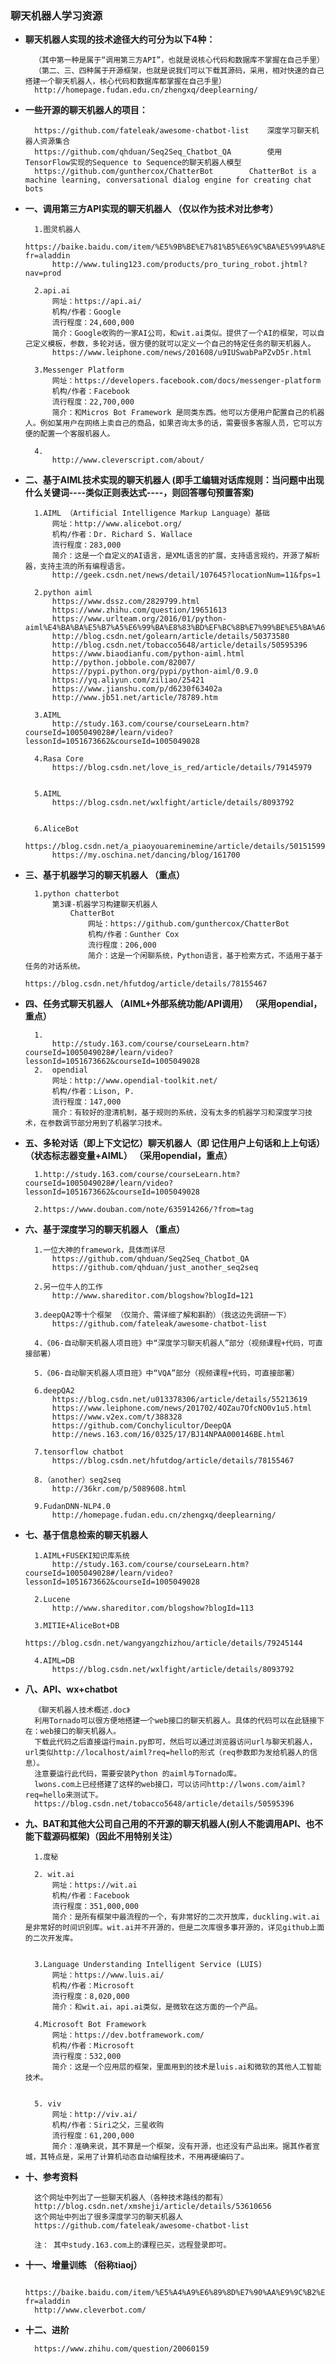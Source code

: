 ### 聊天机器人学习资源
- **聊天机器人实现的技术途径大约可分为以下4种：**

        （其中第一种是属于“调用第三方API”，也就是说核心代码和数据库不掌握在自己手里）
        （第二、三、四种属于开源框架，也就是说我们可以下载其源码，采用，相对快速的自己搭建一个聊天机器人，核心代码和数据库都掌握在自己手里）
        http://homepage.fudan.edu.cn/zhengxq/deeplearning/


- **一些开源的聊天机器人的项目：**

        https://github.com/fateleak/awesome-chatbot-list    深度学习聊天机器人资源集合
        https://github.com/qhduan/Seq2Seq_Chatbot_QA        使用TensorFlow实现的Sequence to Sequence的聊天机器人模型
        https://github.com/gunthercox/ChatterBot        ChatterBot is a machine learning, conversational dialog engine for creating chat bots


- **一、调用第三方API实现的聊天机器人 （仅以作为技术对比参考）**

        1.图灵机器人
            https://baike.baidu.com/item/%E5%9B%BE%E7%81%B5%E6%9C%BA%E5%99%A8%E4%BA%BA/18145183?fr=aladdin
            http://www.tuling123.com/products/pro_turing_robot.jhtml?nav=prod

        2.api.ai
            网址：https://api.ai/
            机构/作者：Google
            流行程度：24,600,000
            简介：Google收购的一家AI公司，和wit.ai类似。提供了一个AI的框架，可以自己定义模板，参数，多轮对话，很方便的就可以定义一个自己的特定任务的聊天机器人。
            https://www.leiphone.com/news/201608/u9IUSwabPaPZvD5r.html

        3.Messenger Platform
            网址：https://developers.facebook.com/docs/messenger-platform
            机构/作者：Facebook
            流行程度：22,700,000
            简介：和Micros Bot Framework 是同类东西。他可以方便用户配置自己的机器人。例如某用户在网络上卖自己的商品，如果咨询太多的话，需要很多客服人员，它可以方便的配置一个客服机器人。

        4.
            http://www.cleverscript.com/about/

- **二、基于AIML技术实现的聊天机器人 (即手工编辑对话库规则：当问题中出现什么关键词----类似正则表达式----，则回答哪句预置答案)**

        1.AIML （Artificial Intelligence Markup Language）基础
            网址：http://www.alicebot.org/
            机构/作者：Dr. Richard S. Wallace
            流行程度：283,000
            简介：这是一个自定义的AI语言，是XML语言的扩展，支持语言规约，开源了解析器，支持主流的所有编程语言。
            http://geek.csdn.net/news/detail/107645?locationNum=11&fps=1

        2.python aiml
            https://www.dssz.com/2829799.html
            https://www.zhihu.com/question/19651613
            https://www.urlteam.org/2016/01/python-aiml%E4%BA%BA%E5%B7%A5%E6%99%BA%E8%83%BD%EF%BC%8B%E7%99%BE%E5%BA%A6%E8%AF%AD%E9%9F%B3%E5%AF%B9%E8%AF%9D/
            http://blog.csdn.net/golearn/article/details/50373580
            http://blog.csdn.net/tobacco5648/article/details/50595396
            https://www.biaodianfu.com/python-aiml.html
            http://python.jobbole.com/82007/
            https://pypi.python.org/pypi/python-aiml/0.9.0
            https://yq.aliyun.com/ziliao/25421
            https://www.jianshu.com/p/d6230f63402a
            http://www.jb51.net/article/78789.htm

        3.AIML
            http://study.163.com/course/courseLearn.htm?courseId=1005049028#/learn/video?lessonId=1051673662&courseId=1005049028

        4.Rasa Core
            https://blog.csdn.net/love_is_red/article/details/79145979


        5.AIML
            https://blog.csdn.net/wxlfight/article/details/8093792


        6.AliceBot
            https://blog.csdn.net/a_piaoyouareminemine/article/details/50151599
            https://my.oschina.net/dancing/blog/161700


- **三、基于机器学习的聊天机器人 （重点）**

        1.python chatterbot
            第3课-机器学习构建聊天机器人
                ChatterBot
                    网址：https://github.com/gunthercox/ChatterBot
                    机构/作者：Gunther Cox
                    流行程度：206,000
                    简介：这是一个闲聊系统，Python语言，基于检索方式，不适用于基于任务的对话系统。
                    https://blog.csdn.net/hfutdog/article/details/78155467


- **四、任务式聊天机器人 （AIML+外部系统功能/API调用） （采用opendial，重点）**

        1.
            http://study.163.com/course/courseLearn.htm?courseId=1005049028#/learn/video?lessonId=1051673662&courseId=1005049028
        2.  opendial
            网址：http://www.opendial-toolkit.net/
            机构/作者：Lison, P.
            流行程度：147,000
            简介：有较好的澄清机制，基于规则的系统，没有太多的机器学习和深度学习技术，在参数调节部分用到了机器学习技术。

- **五、多轮对话（即上下文记忆）聊天机器人（即  记住用户上句话和上上句话）（状态标志器变量+AIML） （采用opendial，重点）**

        1.http://study.163.com/course/courseLearn.htm?courseId=1005049028#/learn/video?lessonId=1051673662&courseId=1005049028

        2.https://www.douban.com/note/635914266/?from=tag


- **六、基于深度学习的聊天机器人 （重点）**

        1.一位大神的framework，具体而详尽
            https://github.com/qhduan/Seq2Seq_Chatbot_QA
            https://github.com/qhduan/just_another_seq2seq

        2.另一位牛人的工作
            http://www.shareditor.com/blogshow?blogId=121

        3.deepQA2等十个框架 （仅简介、需详细了解和斟酌）（我这边先调研一下）
            https://github.com/fateleak/awesome-chatbot-list

        4.《06-自动聊天机器人项目班》中“深度学习聊天机器人”部分（视频课程+代码，可直接部署）

        5.《06-自动聊天机器人项目班》中“VQA”部分（视频课程+代码，可直接部署）

        6.deepQA2
            https://blog.csdn.net/u013378306/article/details/55213619
            https://www.leiphone.com/news/201702/4OZau7OfcNO0v1u5.html
            https://www.v2ex.com/t/388328
            https://github.com/Conchylicultor/DeepQA
            http://news.163.com/16/0325/17/BJ14NPAA000146BE.html

        7.tensorflow chatbot
            https://blog.csdn.net/hfutdog/article/details/78155467

        8.（another）seq2seq
            http://36kr.com/p/5089608.html

        9.FudanDNN-NLP4.0
            http://homepage.fudan.edu.cn/zhengxq/deeplearning/

- **七、基于信息检索的聊天机器人**

        1.AIML+FUSEKI知识库系统
            http://study.163.com/course/courseLearn.htm?courseId=1005049028#/learn/video?lessonId=1051673662&courseId=1005049028

        2.Lucene
            http://www.shareditor.com/blogshow?blogId=113

        3.MITIE+AliceBot+DB
            https://blog.csdn.net/wangyangzhizhou/article/details/79245144

        4.AIML=DB
            https://blog.csdn.net/wxlfight/article/details/8093792

- **八、API、wx+chatbot**

        《聊天机器人技术概述.doc》
        利用Tornado可以很方便地搭建一个web接口的聊天机器人。具体的代码可以在此链接下在：web接口的聊天机器人。
        下载此代码之后直接运行main.py即可，然后可以通过浏览器访问url与聊天机器人，url类似http://localhost/aiml?req=hello的形式（req参数即为发给机器人的信息）。
        注意要运行此代码，需要安装Python 的aiml与Tornado库。
        lwons.com上已经搭建了这样的web接口，可以访问http://lwons.com/aiml?req=hello来测试下。
        https://blog.csdn.net/tobacco5648/article/details/50595396


- **九、BAT和其他大公司自己用的不开源的聊天机器人(别人不能调用API、也不能下载源码框架)（因此不用特别关注）**

        1.度秘

        2. wit.ai
            网址：https://wit.ai
            机构/作者：Facebook
            流行程度：351,000,000
            简介：是所有框架中最流程的一个，有非常好的二次开放库，duckling.wit.ai是非常好的时间识别库。wit.ai并不开源的，但是二次库很多事开源的，详见github上面的二次开发库。


        3.Language Understanding Intelligent Service (LUIS)
            网址：https://www.luis.ai/
            机构/作者：Microsoft
            流行程度：8,020,000
            简介：和wit.ai，api.ai类似，是微软在这方面的一个产品。

        4.Microsoft Bot Framework
            网址：https://dev.botframework.com/
            机构/作者：Microsoft
            流行程度：532,000
            简介：这是一个应用层的框架，里面用到的技术是luis.ai和微软的其他人工智能技术。


        5. viv
            网址：http://viv.ai/
            机构/作者：Siri之父，三星收购
            流行程度：61,200,000
            简介：准确来说，其不算是一个框架，没有开源，也还没有产品出来。据其作者宣城，其特点是，采用了计算机动态自动编程技术，不用再硬编码了。

- **十、参考资料**

        这个网址中列出了一些聊天机器人（各种技术路线的都有）
        http://blog.csdn.net/xmsheji/article/details/53610656
        这个网址中列出了很多深度学习的聊天机器人
        https://github.com/fateleak/awesome-chatbot-list

        注： 其中study.163.com上的课程已买，远程登录即可。

- **十一、增量训练  （俗称tiaoj）**

        https://baike.baidu.com/item/%E5%A4%A9%E6%89%8D%E7%90%AA%E9%9C%B2%E8%AF%BA/4161424?fr=aladdin
        http://www.cleverbot.com/

- **十二、进阶**

        https://www.zhihu.com/question/20060159
